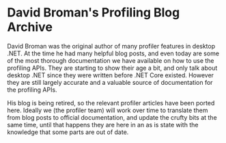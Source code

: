 David Broman's Profiling Blog Archive
===========================

David Broman was the original author of many profiler features in desktop .NET. At the time he had many helpful blog posts, and even today are some of the most thorough documentation we have available on how to use the profiling APIs. They are starting to show their age a bit, and only talk about desktop .NET since they were written before .NET Core existed. However they are still largely accurate and a valuable source of documentation for the profiling APIs.

His blog is being retired, so the relevant profiler articles have been ported here. Ideally we (the profiler team) will work over time to translate them from blog posts to official documentation, and update the crufty bits at the same time, until that happens they are here in an as is state with the knowledge that some parts are out of date.
